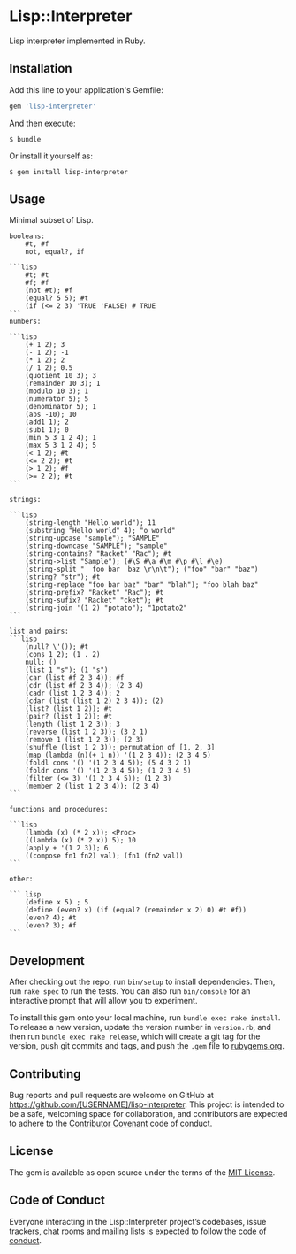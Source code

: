 # Lisp::Interpreter
Lisp interpreter implemented in Ruby.

## Installation

Add this line to your application's Gemfile:

```ruby
gem 'lisp-interpreter'
```

And then execute:

    $ bundle

Or install it yourself as:

    $ gem install lisp-interpreter

## Usage

Minimal subset of Lisp.

    booleans:
        #t, #f
        not, equal?, if
        
    ```lisp
        #t; #t
        #f; #f
        (not #t); #f
        (equal? 5 5); #t
        (if (<= 2 3) 'TRUE 'FALSE) # TRUE
    ```
    numbers:
    
    ```lisp
        (+ 1 2); 3
        (- 1 2); -1
        (* 1 2); 2
        (/ 1 2); 0.5
        (quotient 10 3); 3
        (remainder 10 3); 1
        (modulo 10 3); 1
        (numerator 5); 5
        (denominator 5); 1
        (abs -10); 10
        (add1 1); 2
        (sub1 1); 0
        (min 5 3 1 2 4); 1
        (max 5 3 1 2 4); 5
        (< 1 2); #t
        (<= 2 2); #t
        (> 1 2); #f
        (>= 2 2); #t
    ```
    
    strings:
    
    ```lisp
        (string-length "Hello world"); 11
        (substring "Hello world" 4); "o world"
        (string-upcase "sample"); "SAMPLE"
        (string-downcase "SAMPLE"); "sample"
        (string-contains? "Racket" "Rac"); #t
        (string->list "Sample"); (#\S #\a #\m #\p #\l #\e)
        (string-split "  foo bar  baz \r\n\t"); ("foo" "bar" "baz")
        (string? "str"); #t
        (string-replace "foo bar baz" "bar" "blah"); "foo blah baz"
        (string-prefix? "Racket" "Rac"); #t
        (string-sufix? "Racket" "cket"); #t
        (string-join '(1 2) "potato"); "1potato2"
    ```
    
    list and pairs:
    ```lisp
        (null? \'()); #t
        (cons 1 2); (1 . 2)
        null; ()
        (list 1 "s"); (1 "s")
        (car (list #f 2 3 4)); #f
        (cdr (list #f 2 3 4)); (2 3 4)
        (cadr (list 1 2 3 4)); 2
        (cdar (list (list 1 2) 2 3 4)); (2)
        (list? (list 1 2)); #t
        (pair? (list 1 2)); #t
        (length (list 1 2 3)); 3
        (reverse (list 1 2 3)); (3 2 1)
        (remove 1 (list 1 2 3)); (2 3)
        (shuffle (list 1 2 3)); permutation of [1, 2, 3]
        (map (lambda (n)(+ 1 n)) '(1 2 3 4)); (2 3 4 5)
        (foldl cons '() '(1 2 3 4 5)); (5 4 3 2 1)
        (foldr cons '() '(1 2 3 4 5)); (1 2 3 4 5)
        (filter (<= 3) '(1 2 3 4 5)); (1 2 3)
        (member 2 (list 1 2 3 4)); (2 3 4)
    ```
    
    functions and procedures:
    
    ```lisp
        (lambda (x) (* 2 x)); <Proc>
        ((lambda (x) (* 2 x)) 5); 10
        (apply + '(1 2 3)); 6
        ((compose fn1 fn2) val); (fn1 (fn2 val))
    ```
    
    other:
    
    ``` lisp
        (define x 5) ; 5
        (define (even? x) (if (equal? (remainder x 2) 0) #t #f))
        (even? 4); #t
        (even? 3); #f
    ```
    
## Development

After checking out the repo, run `bin/setup` to install dependencies. Then, run `rake spec` to run the tests. You can also run `bin/console` for an interactive prompt that will allow you to experiment.

To install this gem onto your local machine, run `bundle exec rake install`. To release a new version, update the version number in `version.rb`, and then run `bundle exec rake release`, which will create a git tag for the version, push git commits and tags, and push the `.gem` file to [rubygems.org](https://rubygems.org).

## Contributing

Bug reports and pull requests are welcome on GitHub at https://github.com/[USERNAME]/lisp-interpreter. This project is intended to be a safe, welcoming space for collaboration, and contributors are expected to adhere to the [Contributor Covenant](http://contributor-covenant.org) code of conduct.

## License

The gem is available as open source under the terms of the [MIT License](http://opensource.org/licenses/MIT).

## Code of Conduct

Everyone interacting in the Lisp::Interpreter project’s codebases, issue trackers, chat rooms and mailing lists is expected to follow the [code of conduct](https://github.com/[USERNAME]/lisp-interpreter/blob/master/CODE_OF_CONDUCT.md).
